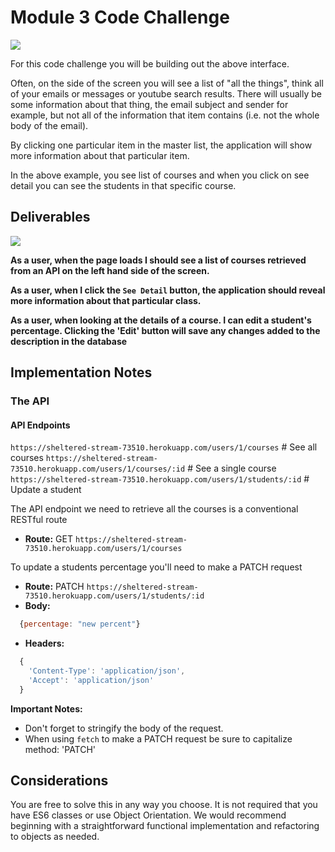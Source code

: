 

# Module 3 Code Challenge

![](demo.gif)


For this code challenge you will be building out the above interface. 

Often, on the side of the screen you will see a list of "all the things", think all of your emails or messages or youtube search results. There will usually be some information about that thing, the email subject and sender for example, but not all of the information that item contains (i.e. not the whole body of the email).

By clicking one particular item in the master list, the application will show more information about that particular item.


In the above example, you see list of courses and when you click on see detail you can see the students in that specific course.

## Deliverables

![](demo.gif)



**As a user, when the page loads I should see a list of courses retrieved from an API on the left hand side of the screen.**

**As a user, when I click the `See Detail` button, the application should reveal more information about that particular class.**

**As a user, when looking at the details of a course. I can edit a student's percentage. Clicking the 'Edit' button will save any changes added to the description in the database**


## Implementation Notes

### The API

#### API Endpoints
`https://sheltered-stream-73510.herokuapp.com/users/1/courses` # See all courses
`https://sheltered-stream-73510.herokuapp.com/users/1/courses/:id` # See a single course
`https://sheltered-stream-73510.herokuapp.com/users/1/students/:id` # Update a student

The API endpoint we need to retrieve all the courses is a conventional RESTful route
* **Route:** GET `https://sheltered-stream-73510.herokuapp.com/users/1/courses`

To update a students percentage you'll need to make a PATCH request
* **Route:** PATCH `https://sheltered-stream-73510.herokuapp.com/users/1/students/:id`
* **Body:**
```js
  {percentage: "new percent"}
```
* **Headers:**
```js
  {
    'Content-Type': 'application/json',
    'Accept': 'application/json'
  }
  ```

  **Important Notes:**
  * Don't forget to stringify the body of the request.
  * When using `fetch` to make a PATCH request be sure to capitalize method: 'PATCH'


## Considerations

You are free to solve this in any way you choose. It is not required that you have ES6 classes or use Object Orientation. We would recommend beginning with a straightforward functional implementation and refactoring to objects as needed.
